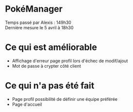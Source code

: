# PokéManager

Temps passé par Alexis : 149h30
<br>
Dernière mesure le 5 avril à 18h30

# Ce qui est améliorable
- Affichage d'erreur page profil lors d'échec de modif/ajout
- Mot de passe à crypter côté client

# Ce qui n'a pas été fait
- Page profil possibilité de définir une équipe préférée
- Page d'accueil